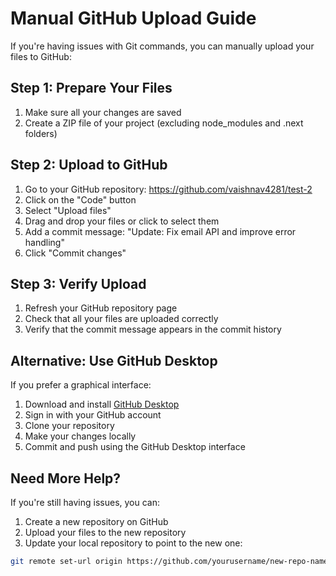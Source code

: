 # Manual GitHub Upload Guide

If you're having issues with Git commands, you can manually upload your files to GitHub:

## Step 1: Prepare Your Files

1. Make sure all your changes are saved
2. Create a ZIP file of your project (excluding node_modules and .next folders)

## Step 2: Upload to GitHub

1. Go to your GitHub repository: https://github.com/vaishnav4281/test-2
2. Click on the "Code" button
3. Select "Upload files"
4. Drag and drop your files or click to select them
5. Add a commit message: "Update: Fix email API and improve error handling"
6. Click "Commit changes"

## Step 3: Verify Upload

1. Refresh your GitHub repository page
2. Check that all your files are uploaded correctly
3. Verify that the commit message appears in the commit history

## Alternative: Use GitHub Desktop

If you prefer a graphical interface:

1. Download and install [GitHub Desktop](https://desktop.github.com/)
2. Sign in with your GitHub account
3. Clone your repository
4. Make your changes locally
5. Commit and push using the GitHub Desktop interface

## Need More Help?

If you're still having issues, you can:

1. Create a new repository on GitHub
2. Upload your files to the new repository
3. Update your local repository to point to the new one:

```bash
git remote set-url origin https://github.com/yourusername/new-repo-name.git
``` 